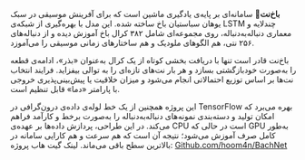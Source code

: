 **باخ‌نت🎵** سامانه‌ای بر پایه‌ی یادگیری ماشین است که برای آفرینش موسیقی در سبک یوهان سباستیان باخ ساخته شده. این مدل با بهره‌گیری از شبکه‌ی LSTM چندلایه و معماری دنباله‌به‌دنباله، روی مجموعه‌ای شامل ۳۸۲ کرال باخ آموزش دیده و از دنباله‌های ۲۵۶ نتی، هم الگوهای ملودیک و هم ساختارهای زمانی موسیقی را می‌آموزد.  

باخ‌نت قادر است تنها با دریافت بخشی کوتاه از یک کرال به‌عنوان «بذر»، ادامه‌ی قطعه را به‌صورت خودبازگشتی بسازد و هر بار نت‌های تازه‌ای را به توالی بیفزاید. فرایند انتخاب نت‌ها بر اساس توزیع احتمالاتی انجام می‌شود و میزان خلاقیت یا پیش‌بینی‌پذیری خروجی با پارامتر «دما» قابل تنظیم است.  

این پروژه همچنین از یک خط لوله‌ی داده‌ی درون‌گرافی در TensorFlow بهره می‌برد که امکان تولید و دسته‌بندی نمونه‌های دنباله‌به‌دنباله را به‌صورت برخط و کارآمد فراهم می‌کند. در این طراحی، پردازش داده‌ها بر عهده‌ی CPU است در حالی که GPU به‌طور کامل صرف آموزش می‌شود؛ نتیجه آن است که هم سرعت و هم کارایی سامانه در بالاترین سطح باقی می‌ماند.
لینک گیت هاب پروژه: [Github.com/hoom4n/BachNet](https://github.com/hoom4n/BachNet)
